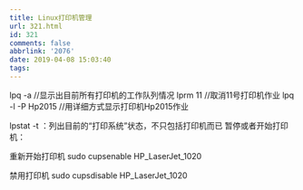 ```yaml
---
title: Linux打印机管理
url: 321.html
id: 321
comments: false
abbrlink: '2076'
date: 2019-04-08 15:03:40
tags:
---
```


lpq -a //显示出目前所有打印机的工作队列情况 lprm 11 //取消11号打印机作业 lpq -l -P Hp2015 //用详细方式显示打印机Hp2015作业 

lpstat -t ：列出目前的“打印系统”状态，不只包括打印机而已 暂停或者开始打印机： 

重新开始打印机 sudo cupsenable HP\_LaserJet\_1020 

禁用打印机 sudo cupsdisable HP\_LaserJet\_1020
